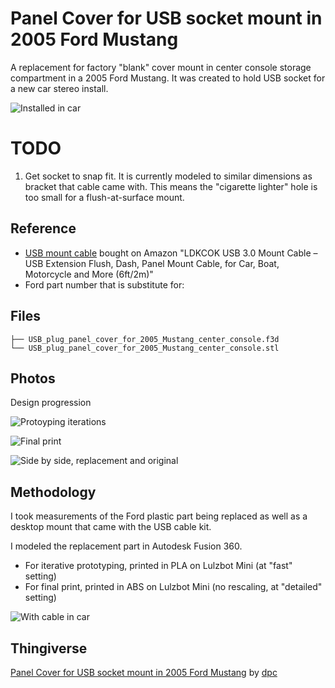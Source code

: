 
# Panel Cover for USB socket mount in 2005 Ford Mustang

A replacement for factory "blank" cover mount in center console storage compartment in a 2005 Ford Mustang. It was created to hold USB socket for a new car stereo install.

![Installed in car](installed_in_car.jpeg)


# TODO

 1. Get socket to snap fit. It is currently modeled to similar dimensions as bracket that cable came with. This means the "cigarette lighter" hole is too small for a flush-at-surface mount.

## Reference

  - [USB mount cable](https://www.amazon.com/gp/product/B0773GKM2C/) bought on Amazon "LDKCOK USB 3.0 Mount Cable –USB Extension Flush, Dash, Panel Mount Cable, for Car, Boat, Motorcycle and More (6ft/2m)"
  - Ford part number that is substitute for: []()

## Files

```
├── USB_plug_panel_cover_for_2005_Mustang_center_console.f3d
└── USB_plug_panel_cover_for_2005_Mustang_center_console.stl
```

## Photos

Design progression

![Protoyping iterations](design_progression_1.jpeg)

![Final print](final_print.jpeg)

![Side by side, replacement and original](side_by_side.jpeg)


## Methodology

I took measurements of the Ford plastic part being replaced as well as a desktop mount that came with the USB cable kit.

I modeled the replacement part in Autodesk Fusion 360.

  - For iterative prototyping, printed in PLA on Lulzbot Mini (at "fast" setting)
  - For final print, printed in ABS on Lulzbot Mini (no rescaling, at "detailed" setting)

![With cable in car](cable_inserted.jpeg)

## Thingiverse

[Panel Cover for USB socket mount in 2005 Ford Mustang](https://www.thingiverse.com/thing:3042958) by [dpc](http://www.thingiverse.com/dpc/about)
